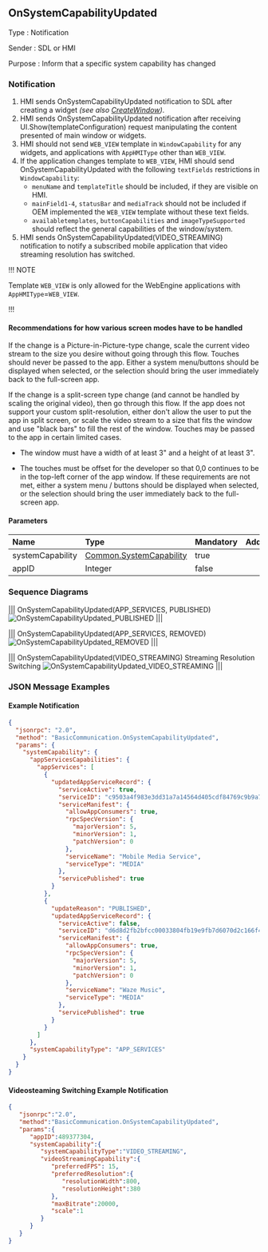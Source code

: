 ## OnSystemCapabilityUpdated

Type
: Notification

Sender
: SDL or HMI

Purpose
: Inform that a specific system capability has changed

### Notification

1. HMI sends OnSystemCapabilityUpdated notification to SDL after creating a widget _(see also [CreateWindow](../../ui/createwindow/))_.
2. HMI sends OnSystemCapabilityUpdated notification after receiving UI.Show(templateConfiguration) request manipulating the content presented of main window or widgets.
3. HMI should not send `WEB_VIEW` template in `WindowCapability` for any widgets, and applications with `AppHMIType` other than `WEB_VIEW`.
4. If the application changes template to `WEB_VIEW`, HMI should send OnSystemCapabilityUpdated with the following `textFields` restrictions in `WindowCapability`:
    * `menuName` and `templateTitle` should be included, if they are visible on HMI.
    * `mainField1-4`, `statusBar` and `mediaTrack` should not be included if OEM implemented the `WEB_VIEW` template without these text fields.
    * `availabletemplates`, `buttonCapabilities` and `imageTypeSupported` should reflect the general capabilities of the window/system.
5. HMI sends OnSystemCapabilityUpdated(VIDEO_STREAMING) notification to notify a subscribed mobile application that video streaming resolution has switched.

!!! NOTE

Template `WEB_VIEW` is only allowed for the WebEngine applications with `AppHMIType`=`WEB_VIEW`.

!!!

#### Recommendations for how various screen modes have to be handled

If the change is a Picture-in-Picture-type change, scale the current video stream to the size you desire without going through this flow. Touches should never be passed to the app. Either a system menu/buttons should be displayed when selected, or the selection should bring the user immediately back to the full-screen app.

If the change is a split-screen type change (and cannot be handled by scaling the original video), then go through this flow. If the app does not support your custom split-resolution, either don't allow the user to put the app in split screen, or scale the video stream to a size that fits the window and use "black bars" to fill the rest of the window. Touches may be passed to the app in certain limited cases.

 * The window must have a width of at least 3" and a height of at least 3".

 * The touches must be offset for the developer so that 0,0 continues to be in the top-left corner of the app window. If these requirements are not met, either a system menu / buttons should be displayed when selected, or the selection should bring the user immediately back to the full-screen app.

#### Parameters

|Name|Type|Mandatory|Additional|
|:---|:---|:--------|:---------|
|systemCapability|[Common.SystemCapability](../../common/structs/#systemcapability)|true||
|appID|Integer|false||

### Sequence Diagrams

|||
OnSystemCapabilityUpdated(APP_SERVICES, PUBLISHED)
![OnSystemCapabilityUpdated_PUBLISHED](./assets/OnSystemCapabilityUpdated_PUBLISHED.png)
|||

|||
OnSystemCapabilityUpdated(APP_SERVICES, REMOVED)
![OnSystemCapabilityUpdated_REMOVED](./assets/OnSystemCapabilityUpdated_REMOVED.png)
|||

|||
OnSystemCapabilityUpdated(VIDEO_STREAMING) Streaming Resolution Switching
![OnSystemCapabilityUpdated_VIDEO_STREAMING](./assets/OnSystemCapabilityUpdated_VIDEO_STREAMING.png)
|||

### JSON Message Examples

#### Example Notification

```json
{
  "jsonrpc": "2.0",
  "method": "BasicCommunication.OnSystemCapabilityUpdated",
  "params": {
    "systemCapability": {
      "appServicesCapabilities": {
        "appServices": [
          {
            "updatedAppServiceRecord": {
              "serviceActive": true,
              "serviceID": "c9503a4f983e3dd31a7a14564d405cdf84769c9b9a71cae9cc211a0b74e93629",
              "serviceManifest": {
                "allowAppConsumers": true,
                "rpcSpecVersion": {
                  "majorVersion": 5,
                  "minorVersion": 1,
                  "patchVersion": 0
                },
                "serviceName": "Mobile Media Service",
                "serviceType": "MEDIA"
              },
              "servicePublished": true
            }
          },
          {
            "updateReason": "PUBLISHED",
            "updatedAppServiceRecord": {
              "serviceActive": false,
              "serviceID": "d6d8d2fb2bfcc00033804fb19e9fb7d6070d2c166f49881563276f17478c39f8",
              "serviceManifest": {
                "allowAppConsumers": true,
                "rpcSpecVersion": {
                  "majorVersion": 5,
                  "minorVersion": 1,
                  "patchVersion": 0
                },
                "serviceName": "Waze Music",
                "serviceType": "MEDIA"
              },
              "servicePublished": true
            }
          }
        ]
      },
      "systemCapabilityType": "APP_SERVICES"
    }
  }
}
```

#### Videosteaming Switching Example Notification

```json
{
   "jsonrpc":"2.0",
   "method":"BasicCommunication.OnSystemCapabilityUpdated",
   "params":{
      "appID":489377304,
      "systemCapability":{
         "systemCapabilityType":"VIDEO_STREAMING",
         "videoStreamingCapability":{
            "preferredFPS": 15,
            "preferredResolution":{
               "resolutionWidth":800,
               "resolutionHeight":380
            },
            "maxBitrate":20000,
            "scale":1
         }
      }
   }
}
```
